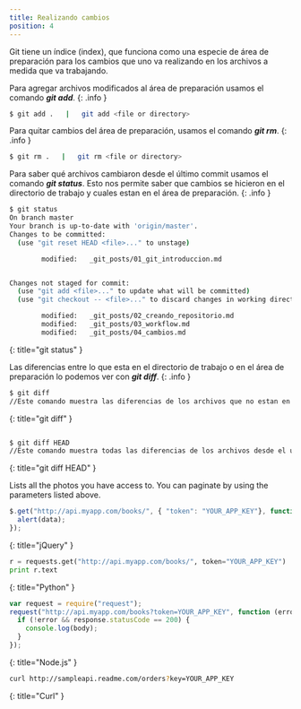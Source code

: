 ```yaml
---
title: Realizando cambios
position: 4
---
```

Git tiene un índice (index), que funciona como una especie de área de preparación para los
cambios que uno va realizando en los archivos a medida que va trabajando. <br>


Para agregar archivos modificados al área de preparación usamos el comando <strong>*git add*</strong>.
{: .info }

```sh
$ git add .   |   git add <file or directory>   
```

Para quitar cambios del área de preparación, usamos el comando <strong>*git rm*</strong>.
{: .info }
```sh
$ git rm .   |   git rm <file or directory>   
```

Para saber qué archivos cambiaron desde el último commit usamos el comando <strong>*git status*</strong>. Esto nos permite saber que cambios se hicieron en el directorio de trabajo y cuales estan en el área de preparación.
{: .info }


~~~ sh
$ git status
On branch master
Your branch is up-to-date with 'origin/master'.
Changes to be committed:
  (use "git reset HEAD <file>..." to unstage)

        modified:   _git_posts/01_git_introduccion.md


Changes not staged for commit:
  (use "git add <file>..." to update what will be committed)
  (use "git checkout -- <file>..." to discard changes in working directory)

        modified:   _git_posts/02_creando_repositorio.md
        modified:   _git_posts/03_workflow.md
        modified:   _git_posts/04_cambios.md
~~~
{: title="git status" }

Las diferencias entre lo que esta en el directorio de trabajo o en el área de preparación lo podemos ver con <strong>*git diff*</strong>.
{: .info }


~~~ sh
$ git diff
//Este comando muestra las diferencias de los archivos que no estan en el área de preparacion

~~~
{: title="git diff" }

~~~ sh

$ git diff HEAD
//Este comando muestra todas las diferencias de los archivos desde el ultimo commit (sin importar si los cambios estan o no en el área de preparación)
~~~
{: title="git diff HEAD" }





Lists all the photos you have access to. You can paginate by using the parameters listed above.

~~~ javascript
$.get("http://api.myapp.com/books/", { "token": "YOUR_APP_KEY"}, function(data) {
  alert(data);
});
~~~
{: title="jQuery" }

~~~ python
r = requests.get("http://api.myapp.com/books/", token="YOUR_APP_KEY")
print r.text
~~~
{: title="Python" }

~~~ javascript
var request = require("request");
request("http://api.myapp.com/books?token=YOUR_APP_KEY", function (error, response, body) {
  if (!error && response.statusCode == 200) {
    console.log(body);
  }
});
~~~
{: title="Node.js" }

~~~ bash
curl http://sampleapi.readme.com/orders?key=YOUR_APP_KEY
~~~
{: title="Curl" }
